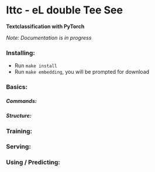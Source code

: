 # lttc - eL double Tee See
 __Textclassification with PyTorch__

 _Note: Documentation is in progress_

### Installing:
- Run `make install`
- Run `make embedding`, you will be prompted for download

### Basics:

##### Commands:

##### Structure:

### Training:

### Serving:

### Using / Predicting:
